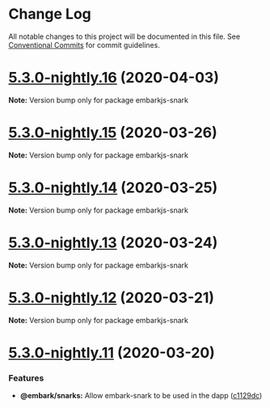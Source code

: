 # Change Log

All notable changes to this project will be documented in this file.
See [Conventional Commits](https://conventionalcommits.org) for commit guidelines.

# [5.3.0-nightly.16](https://github.com/embark-framework/embark/compare/v5.3.0-nightly.15...v5.3.0-nightly.16) (2020-04-03)

**Note:** Version bump only for package embarkjs-snark





# [5.3.0-nightly.15](https://github.com/embark-framework/embark/compare/v5.3.0-nightly.14...v5.3.0-nightly.15) (2020-03-26)

**Note:** Version bump only for package embarkjs-snark





# [5.3.0-nightly.14](https://github.com/embark-framework/embark/compare/v5.3.0-nightly.13...v5.3.0-nightly.14) (2020-03-25)

**Note:** Version bump only for package embarkjs-snark





# [5.3.0-nightly.13](https://github.com/embark-framework/embark/compare/v5.3.0-nightly.12...v5.3.0-nightly.13) (2020-03-24)

**Note:** Version bump only for package embarkjs-snark





# [5.3.0-nightly.12](https://github.com/embark-framework/embark/compare/v5.3.0-nightly.11...v5.3.0-nightly.12) (2020-03-21)

**Note:** Version bump only for package embarkjs-snark





# [5.3.0-nightly.11](https://github.com/embark-framework/embark/compare/v5.3.0-nightly.10...v5.3.0-nightly.11) (2020-03-20)


### Features

* **@embark/snarks:** Allow embark-snark to be used in the dapp ([c1129dc](https://github.com/embark-framework/embark/commit/c1129dc))
